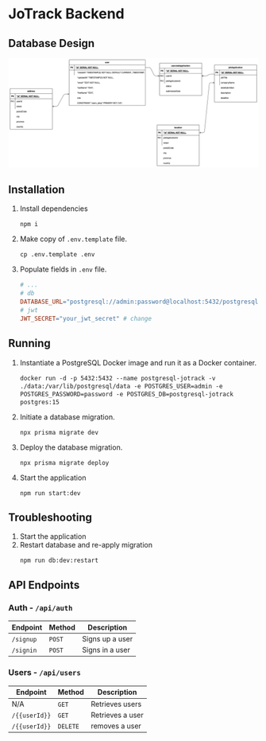 # JoTrack Backend

## Database Design

![UML of the database](docs/assets/images/database-design.drawio.png)

## Installation

1. Install dependencies

   ```shell
   npm i
   ```

2. Make copy of `.env.template` file.

   ```shell
   cp .env.template .env
   ```

3. Populate fields in `.env` file.

   ```makefile
   # ...
   # db
   DATABASE_URL="postgresql://admin:password@localhost:5432/postgresql-jotrack?schema=public" # change
   # jwt
   JWT_SECRET="your_jwt_secret" # change
   ```

## Running

1. Instantiate a PostgreSQL Docker image and run it as a Docker container.

   ```shell
   docker run -d -p 5432:5432 --name postgresql-jotrack -v ./data:/var/lib/postgresql/data -e POSTGRES_USER=admin -e POSTGRES_PASSWORD=password -e POSTGRES_DB=postgresql-jotrack postgres:15
   ```

2. Initiate a database migration.

   ```shell
   npx prisma migrate dev
   ```

3. Deploy the database migration.

   ```shell
   npx prisma migrate deploy
   ```

4. Start the application

   ```shell
   npm run start:dev
   ```

## Troubleshooting

1. Start the application
2. Restart database and re-apply migration
   ```shell
   npm run db:dev:restart
   ```

## API Endpoints

### Auth - `/api/auth`

| Endpoint  | Method | Description     |
| --------- | ------ | --------------- |
| `/signup` | `POST` | Signs up a user |
| `/signin` | `POST` | Signs in a user |

### Users - `/api/users`

| Endpoint      | Method   | Description      |
| ------------- | -------- | ---------------- |
| N/A           | `GET`    | Retrieves users  |
| `/{{userId}}` | `GET`    | Retrieves a user |
| `/{{userId}}` | `DELETE` | removes a user   |
